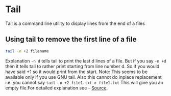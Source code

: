 # Tail

Tail is a command line utility to display lines from the end of a files


## Using tail to remove the first line of a file

```bash
tail -n +2 filename
```

Explanation
`-n d` tells tail to print the last d lines of a file.
But if you say `-n +d` then it tells tail to rather print starting from line number d. So if you would have said +1 so it would print from the start. 
Note: This seems to be available only if you use GNU tail. Also this cannot do inplace replacement i.e. you cannot say `tail -n +2 file1.txt > file1.txt` This will give you an empty file.For detailed explanation see - [Source](https://stackoverflow.com/a/339941). 